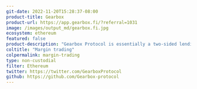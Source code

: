 ```yaml
---
git-date: 2022-11-20T15:28:37-08:00
product-title: Gearbox
product-url: https://app.gearbox.fi/?referral=1031 
image: /images/output_md/gearbox.fi.jpg
ecosystem: ethereum
featured: false
product-description: "Gearbox Protocol is essentially a two-sided lending marketplace: it connects users who want passive safe APY & leverage degens who know how to make more with leverage and alpha."
coltitle: "Margin trading"
colpermalink: margin-trading
type: non-custodial
filter: Ethereum
twitter: https://twitter.com/GearboxProtocol
github: https://github.com/Gearbox-protocol
---
```

